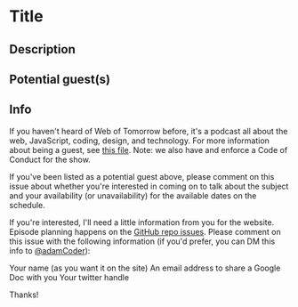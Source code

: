 # Title

## Description

## Potential guest(s)

## Info

If you haven't heard of Web of Tomorrow before, it's a podcast all about the web, JavaScript, coding, design, and technology. For more information about being a guest, see [this file](/guests.md). Note: we also have and enforce a Code of Conduct for the show.

If you've been listed as a potential guest above, please comment on this issue about whether you're interested in coming on to talk about the subject and your availability (or unavailability) for the available dates on the schedule.

If you're interested, I'll need a little information from you for the website. Episode planning happens on the [GitHub repo issues](/issues). Please comment on this issue with the following information (if you'd prefer, you can DM this info to [@adamCoder](https://twitter.com/adamcoder)):

Your name (as you want it on the site)
An email address to share a Google Doc with you
Your twitter handle

Thanks!
